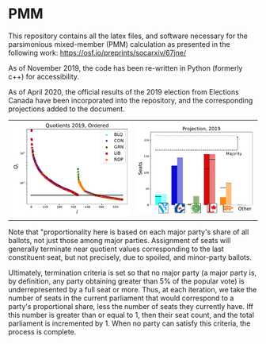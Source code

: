# PMM

This repository contains all the latex files, and software necessary for the parsimonious mixed-member (PMM) calculation as presented in the following work: https://osf.io/preprints/socarxiv/67jne/

As of November 2019, the code has been re-written in Python (formerly c++) for accessibility. 

As of April 2020, the official results of the 2019 election from Elections Canada have been incorporated into the repository, and the corresponding projections added to the document.

<table><tr>
<td> <img src="PR_calcs/data/raw_2019/PMM_out/PMM_Qlist_all.pdf" alt="Ranked quotients from popular vote determining the threshold for proportional seating." width="250"/>
<td> <img src="PR_calcs/data/raw_2019/PMM_out/PMM_projections.pdf" alt="Projection of Election results from 2019." width="250"/>
</tr></table>

Note that "proportionality here is based on each major party's share of all ballots, not just those among major parties. Assignment of seats will generally terminate near quotient values corresponding to the last constituent seat, but not precisely, due to spoiled, and minor-party ballots.

Ultimately, termination criteria is set so that no major party (a major party is, by definition, any party obtaining greater than 5% of the popular vote) is underrepresented by a full seat or more. 
Thus, at each iteration, we take the number of seats in the current parliament that would correspond to a party's proportional share, less the number of seats they currently have. Iff this number is greater than or equal to 1, then their seat count, and the total parliament is incremented by 1.
When no party can satisfy this criteria, the process is complete. 

